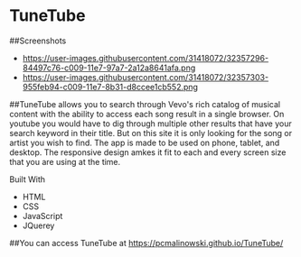 # TuneTube

##Screenshots
* https://user-images.githubusercontent.com/31418072/32357296-84497c76-c009-11e7-97a7-2a12a8641afa.png
* https://user-images.githubusercontent.com/31418072/32357303-955feb94-c009-11e7-8b31-d8ccee1cb552.png

##TuneTube allows you to search through Vevo's rich catalog of musical content with the ability to access each song result in a single browser. On youtube you would have to dig through multiple other results that have your search keyword in their title. But on this site it is only looking for the song or artist you wish to find. The app is made to be used on phone, tablet, and desktop. The responsive design amkes it fit to each and every screen size that you are using at the time.

Built With
* HTML
* CSS
* JavaScript
* JQuerey

##You can access TuneTube at https://pcmalinowski.github.io/TuneTube/
